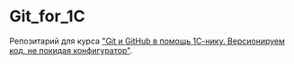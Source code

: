 # Git_for_1C
Репозитарий для курса ["Git и GitHub в помощь 1С-нику. Версионируем код, не покидая конфигуратор"](https://salebot.pro/cs/gitfor1s).
